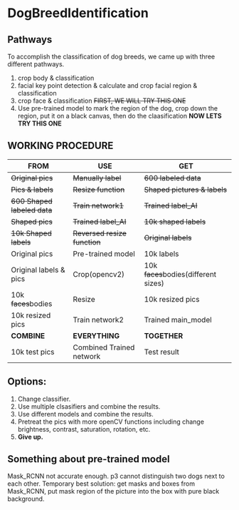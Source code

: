 # DogBreedIdentification

## Pathways
To accomplish the classification of dog breeds, we came up with three different pathways.
1. crop body & classification
2. facial key point detection & calculate and crop facial region & classification 
3. crop face & classification ~~FIRST, WE WILL TRY THIS ONE~~
4. Use pre-trained model to mark the region of the dog, crop down the region, put it on a black canvas, then do the claasification **NOW LETS TRY THIS ONE**

##									WORKING PROCEDURE								

|FROM						|USE 						|GET 						|
|---------------------------|---------------------------|---------------------------|
|~~Original pics~~			|~~Manually label~~			|~~600 labeled data~~		|
|~~Pics & labels~~			|~~Resize function~~		|~~Shaped pictures & labels~~|
|~~600 Shaped labeled data~~|~~Train network1~~			|~~Trained label_AI~~		|
|~~Shaped pics~~ 			|~~Trained label_AI~~		|~~10k shaped labels~~		|
|~~10k Shaped labels~~		|~~Reversed resize function~~|~~Original labels~~		|
|Original pics				|Pre-trained model			|10k labels					|
|Original labels & pics 	|Crop(opencv2)				|10k ~~faces~~bodies(different sizes)|
|10k ~~faces~~bodies 		|Resize 					|10k resized pics 			|
|10k resized pics 			|Train network2				|Trained main_model			|
|**COMBINE** 				|**EVERYTHING**				|**TOGETHER**				|
|10k test pics 				|Combined Trained network 	|Test result 				|


## Options:
1. Change classifier.
2. Use multiple clsasifiers and combine the results.
3. Use different models and combine the results.
4. Pretreat the pics with more openCV functions including change brightness, contrast, saturation, rotation, etc.
5. **Give up.**

## Something about pre-trained model
Mask_RCNN not accurate enough.
p3 cannot distinguish two dogs next to each other.
Temporary best solution: get masks and boxes from Mask_RCNN, put mask region of the picture into the box with pure black background.
